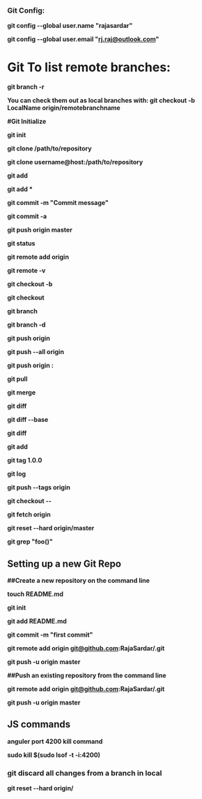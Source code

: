 <b>
<h3>Git Config:</h3>
git config --global user.name "rajasardar"

git config --global user.email "rj.raj@outlook.com"

# Git To list remote branches:
git branch -r

You can check them out as local branches with:
git checkout -b LocalName origin/remotebranchname

#Git Initialize 

git init

git clone /path/to/repository

git clone username@host:/path/to/repository

git add <filename>

git add *

git commit -m "Commit message"

git commit -a

git push origin master

git status

git remote add origin <server>

git remote -v

git checkout -b <branchname>

git checkout <branchname>

git branch

git branch -d <branchname>

git push origin <branchname>

git push --all origin

git push origin :<branchname>

git pull

git merge <branchname>

git diff

git diff --base <filename>

git diff <sourcebranch> <targetbranch>

git add <filename>

git tag 1.0.0 <commitID>

git log

git push --tags origin

git checkout -- <filename>

git fetch origin

git reset --hard origin/master

git grep "foo()"


<h2>Setting up a new Git Repo</h2>

##Create a new repository on the command line

touch README.md

git init

git add README.md

git commit -m "first commit"

git remote add origin git@github.com:RajaSardar/<reponame>.git

git push -u origin master

##Push an existing repository from the command line

git remote add origin git@github.com:RajaSardar/<reponame>.git

git push -u origin master

<h2>JS commands</h2>

anguler port 4200 kill command 

sudo kill $(sudo lsof -t -i:4200)
  
  
<h3>git discard all changes from a branch in local</h3> 
git reset --hard origin/<branch_name>
  
</b>
